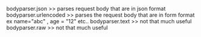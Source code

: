 bodyparser.json >> parses request body that are in json format
bodyparser.urlencoded >> parses the request body that are in form format ex name="abc" , age = "12" etc..
bodyparser.text >> not that much useful
bodyparser.raw >> not that much useful
